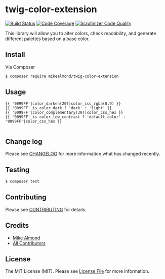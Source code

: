 # twig-color-extension

[![Build Status](https://travis-ci.org/mikealmond/twig-color-extension.svg?branch=master)](https://travis-ci.org/mikealmond/twig-color-extension)
[![Code Coverage](https://scrutinizer-ci.com/g/mikealmond/twig-color-extension/badges/coverage.png?b=master)](https://scrutinizer-ci.com/g/mikealmond/twig-color-extension/?branch=master)
[![Scrutinizer Code Quality](https://scrutinizer-ci.com/g/mikealmond/twig-color-extension/badges/quality-score.png?b=master)](https://scrutinizer-ci.com/g/mikealmond/twig-color-extension/?branch=master)


This library will allow you to alter colors, check readability, and generate different palettes based on a base color.

## Install

Via Composer

``` bash
$ composer require mikealmond/twig-color-extension
```

## Usage

```twig
{{ '0099FF'|color_darken(20)|color_css_rgba(0.9) }}
{{ '0099FF' is color_dark ? 'dark' : 'light' }}
{{ '0099FF'|color_complementary(30)|color_css_hex }}
{{ '0099FF' is color_low_contrast ? 'default-color' : '0099FF'|color_css_hex }}


```


## Change log

Please see [CHANGELOG](CHANGELOG.md) for more information what has changed recently.

## Testing

``` bash
$ composer test
```

## Contributing

Please see [CONTRIBUTING](CONTRIBUTING.md) for details.

## Credits

- [Mike Almond](https://github.com/mikealmond)
- [All Contributors](../../contributors)

## License

The MIT License (MIT). Please see [License File](LICENSE.md) for more information.
